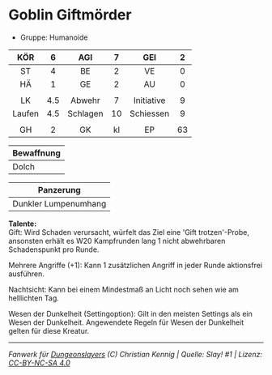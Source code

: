 # Goblin Giftmörder  
- Gruppe: Humanoide  

| KÖR | 6 | AGI | 7 | GEI | 2 |
| :-: | :-: | :-: | :-: | :-: | :-: |
| ST | 4 | BE | 2 | VE | 0 |
| HÄ | 1 | GE | 2 | AU | 0 |
|  |
| LK | 4.5 | Abwehr | 7 | Initiative | 9 |
| Laufen | 4.5 | Schlagen | 10 | Schiessen | 9 |
|  |
| GH | 2 | GK | kl | EP | 63 |

| Bewaffnung |
| --- |
| Dolch |


| Panzerung |
| --- |
| Dunkler Lumpenumhang |


**Talente:**  
Gift: Wird Schaden verursacht, würfelt das Ziel eine 'Gift trotzen'-Probe, ansonsten erhält es W20 Kampfrunden lang 1 nicht abwehrbaren Schadenspunkt pro Runde.

Mehrere Angriffe (+1): Kann 1 zusätzlichen Angriff in jeder Runde aktionsfrei ausführen.

Nachtsicht: Kann bei einem Mindestmaß an Licht noch sehen wie am helllichten Tag.

Wesen der Dunkelheit (Settingoption): Gilt in den meisten Settings als ein Wesen der Dunkelheit. Angewendete Regeln für Wesen der Dunkelheit gelten für diese Kreatur.





___
*Fanwerk für [Dungeonslayers](https://www.dungeonslayers.net/) (C) Christian Kennig | Quelle: Slay! #1 | Lizenz: [CC-BY-NC-SA 4.0](https://creativecommons.org/licenses/by-nc-sa/4.0/deed.de)*